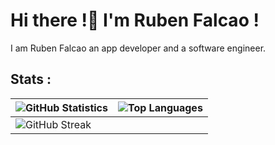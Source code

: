 # Hi there !👋 I'm Ruben Falcao !

I am Ruben Falcao an app developer and a software engineer. 

## Stats :
| ![GitHub Statistics](https://github-readme-stats.vercel.app/api?username=RubenFalcao14&show_icons=true) | ![Top Languages](https://github-readme-stats.vercel.app/api/top-langs/?username=RubenFalcao14) |
| --- | --- |
| ![GitHub Streak](https://github-readme-streak-stats.herokuapp.com/?user=RubenFalcao14) |

<!--
**RubenFalcao14/RubenFalcao14** is a ✨ _special_ ✨ repository because its `README.md` (this file) appears on your GitHub profile.

Here are some ideas to get you started:

- 🔭 I’m currently working on ...
- 🌱 I’m currently learning ...
- 👯 I’m looking to collaborate on ...
- 🤔 I’m looking for help with ...
- 💬 Ask me about ...
- 📫 How to reach me: ...
- 😄 Pronouns: ...
- ⚡ Fun fact: ...
-->
